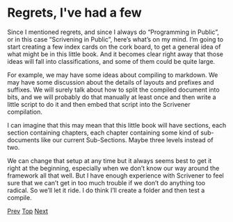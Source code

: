 # Regrets, I've had a few #

Since I mentioned regrets, and since I always do “Programming in Public”, or in this case “Scrivening in Public”, here’s what’s on my mind. I’m going to start creating a few index cards on the cork board, to get a general idea of what might be in this little book. And it becomes clear right away that those ideas will fall into classifications, and some of them could be quite large.

For example, we may have some ideas about compiling to markdown. We may have some discussion about the details of layouts and prefixes and suffixes. We will surely talk about how to split the compiled document into bits, and we will probably do that manually at least once and then write a little script to do it and then embed that script into the Scrivener compilation.

I can imagine that this may mean that this little book will have sections, each section containing chapters, each chapter containing some kind of sub-documents like our current Sub-Sections. Maybe three levels instead of two.

We can change that setup at any time but it always seems best to get it right at the beginning, especially when we don’t know our way around the framework all that well. But I have enough experience with Scrivener to feel sure that we can’t get in too much trouble if we don’t do anything too radical. So we’ll let it ride. I do think I’ll create a folder and then test a compile.



[Prev](07.html) [Top](index.html) [Next](09.html)
